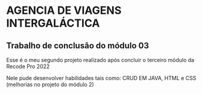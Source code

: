 
<h1>AGENCIA DE VIAGENS INTERGALÁCTICA</h1>

<h2>Trabalho de conclusão do módulo 03</h2>


<p>Esse é o meu segundo projeto realizado após concluir o terceiro módulo da Recode Pro 2022</p>
<p> Nele pude desenvolver habilidades tais como: CRUD EM JAVA, HTML e CSS (melhorias no projeto do módulo 2)</p>
